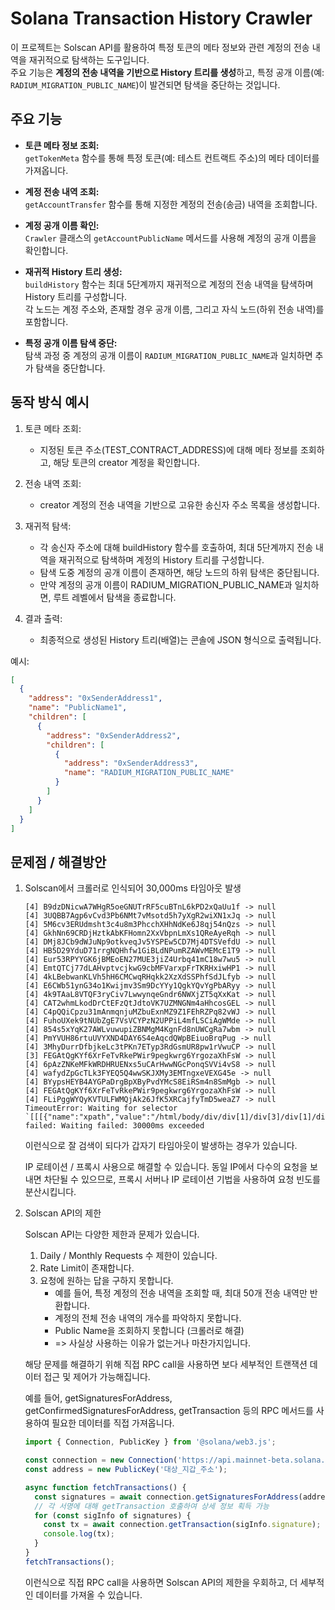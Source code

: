 # Solana Transaction History Crawler

이 프로젝트는 Solscan API를 활용하여 특정 토큰의 메타 정보와 관련 계정의 전송 내역을 재귀적으로 탐색하는 도구입니다.  
주요 기능은 **계정의 전송 내역을 기반으로 History 트리를 생성**하고, 특정 공개 이름(예: `RADIUM_MIGRATION_PUBLIC_NAME`)이 발견되면 탐색을 중단하는 것입니다.

## 주요 기능

- **토큰 메타 정보 조회:**  
  `getTokenMeta` 함수를 통해 특정 토큰(예: 테스트 컨트랙트 주소)의 메타 데이터를 가져옵니다.

- **계정 전송 내역 조회:**  
  `getAccountTransfer` 함수를 통해 지정한 계정의 전송(송금) 내역을 조회합니다.

- **계정 공개 이름 확인:**  
  `Crawler` 클래스의 `getAccountPublicName` 메서드를 사용해 계정의 공개 이름을 확인합니다.

- **재귀적 History 트리 생성:**  
  `buildHistory` 함수는 최대 5단계까지 재귀적으로 계정의 전송 내역을 탐색하며 History 트리를 구성합니다.  
  각 노드는 계정 주소와, 존재할 경우 공개 이름, 그리고 자식 노드(하위 전송 내역)를 포함합니다.

- **특정 공개 이름 탐색 중단:**  
  탐색 과정 중 계정의 공개 이름이 `RADIUM_MIGRATION_PUBLIC_NAME`과 일치하면 추가 탐색을 중단합니다.

## 동작 방식 예시

1. 토큰 메타 조회:
    - 지정된 토큰 주소(TEST_CONTRACT_ADDRESS)에 대해 메타 정보를 조회하고, 해당 토큰의 creator 계정을 확인합니다.

2. 전송 내역 조회:
    - creator 계정의 전송 내역을 기반으로 고유한 송신자 주소 목록을 생성합니다.

3. 재귀적 탐색:

    - 각 송신자 주소에 대해 buildHistory 함수를 호출하여, 최대 5단계까지 전송 내역을 재귀적으로 탐색하며 계정의 History 트리를 구성합니다.
    - 탐색 도중 계정의 공개 이름이 존재하면, 해당 노드의 하위 탐색은 중단됩니다.
    - 만약 계정의 공개 이름이 RADIUM_MIGRATION_PUBLIC_NAME과 일치하면, 루트 레벨에서 탐색을 종료합니다.

4. 결과 출력:

    - 최종적으로 생성된 History 트리(배열)는 콘솔에 JSON 형식으로 출력됩니다.

예시:

```json
[
  {
    "address": "0xSenderAddress1",
    "name": "PublicName1",
    "children": [
      {
        "address": "0xSenderAddress2",
        "children": [
          {
            "address": "0xSenderAddress3",
            "name": "RADIUM_MIGRATION_PUBLIC_NAME"
          }
        ]
      }
    ]
  }
]
```

## 문제점 / 해결방안

1. Solscan에서 크롤러로 인식되어 30,000ms 타임아웃 발생

    ```
    [4] B9dzDNicwA7WHgR5oeGNUTrRF5cuBTnL6kPD2xQaUu1f -> null
    [4] 3UQBB7Agp6vCvd3Pb6NMt7vMsotd5h7yXgR2wiXN1xJq -> null
    [4] 5M6cv3ERUdmsht3c4u8m3PhcchXHhNdKe6J8qj54nQzs -> null
    [4] GkhNn69CRDjHztkAbKFHomn2XxVbpnLmXs1QReAyeRqh -> null
    [4] DMj8JCb9dWJuNp9otkveqJv5YSPEw5CD7Mj4DTSVefdU -> null
    [4] HB5D29YduD71rrgNQHhfw1GiBLdNPumRZAWvMEMcE1T9 -> null
    [4] Eur53RPYYGK6jBMEoEN27MUE3jiZ4Urbq41mC18w7wu5 -> null
    [4] EmtQTCj77dLAHvptvcjkwG9cbMFVarxpFrTKRHxiwHP1 -> null
    [4] 4kLBebwanKLVh5hH6CMCwqRHqkk2XzXdSSPhfSdJLfyb -> null
    [4] E6CWb51ynG34o1Kwijmv3Sm9DcYYy1QgkYQvYgPbARyy -> null
    [4] 4k9TAaL8VTQF3ryCiv7LwwynqeGndr6NWXjZT5qXxKat -> null
    [4] CAT2whmLkodDrCtEFzQtJdtoVK7UZMNGNm4aHhcosGEL -> null
    [4] C4pQQiCpzu31mAnmqnjuMZbuExnMZ9Z1FEhRZPq82vWJ -> null
    [4] FuhoUXek9tNUbZgE7VsVCYPzN2UPPiL4mfLSCiAgWMde -> null
    [4] 854s5xYqK27AWLvuwupiZBNMgM4KgnFd8nUWCgRa7wbm -> null
    [4] PmYVUH86rtuUVYXND4DAY6S4eAqcdQWpBEiuoBrqPug -> null
    [4] 3MhyDurrDfbjkeLc3tPKn7ETyp3RdGsmUR8pw1rVwuCP -> null
    [3] FEGAtQgKYf6XrFeTvRkePWir9pegkwrg6YrgozaXhFsW -> null
    [4] 6pAzZNKeMFkWRDHRUENxs5uCArHwwNGcPonqSVVi4vS8 -> null
    [4] wafydZpGcTLk3FYEQ5Q4wwSKJXMy3EMTngxeVEXG45e -> null
    [4] BYypsHEYB4AYGPaDrgBpXByPvdYMcS8EiRSm4n8SmMgb -> null
    [4] FEGAtQgKYf6XrFeTvRkePWir9pegkwrg6YrgozaXhFsW -> null
    [4] FLiPggWYQyKVTULFWMQjAk26JfK5XRCajfyTmD5weaZ7 -> null
    TimeoutError: Waiting for selector `[[[{"name":"xpath","value":"/html/body/div/div[1]/div[3]/div[1]/div[2]/div/div[1]/div[2]/div/div[2]/div[1]/div[1]/div"}]]]` failed: Waiting failed: 30000ms exceeded
    ```

    이런식으로 잘 검색이 되다가 갑자기 타임아웃이 발생하는 경우가 있습니다.

    IP 로테이션 / 프록시 사용으로 해결할 수 있습니다.
    동일 IP에서 다수의 요청을 보내면 차단될 수 있으므로, 프록시 서버나 IP 로테이션 기법을 사용하여 요청 빈도를 분산시킵니다.

2. Solscan API의 제한

    Solscan API는 다양한 제한과 문제가 있습니다.
    1. Daily / Monthly Requests 수 제한이 있습니다.
    2. Rate Limit이 존재합니다.
    3. 요청에 원하는 답을 구하지 못합니다.
        - 예를 들어, 특정 계정의 전송 내역을 조회할 때, 최대 50개 전송 내역만 반환합니다.
        - 계정의 전체 전송 내역의 개수를 파악하지 못합니다.
        - Public Name을 조회하지 못합니다 (크롤러로 해결)
        - => 사실상 사용하는 이유가 없는거나 마찬가지입니다.
  
    해당 문제를 해결하기 위해 직접 RPC call을 사용하면 보다 세부적인 트랜잭션 데이터 접근 및 제어가 가능해집니다.

    예를 들어, getSignaturesForAddress, getConfirmedSignaturesForAddress, getTransaction 등의 RPC 메서드를 사용하여 필요한 데이터를 직접 가져옵니다.

    ```ts
    import { Connection, PublicKey } from '@solana/web3.js';

    const connection = new Connection('https://api.mainnet-beta.solana.com');
    const address = new PublicKey('대상_지갑_주소');

    async function fetchTransactions() {
      const signatures = await connection.getSignaturesForAddress(address);
      // 각 서명에 대해 getTransaction 호출하여 상세 정보 획득 가능
      for (const sigInfo of signatures) {
        const tx = await connection.getTransaction(sigInfo.signature);
        console.log(tx);
      }
    }
    fetchTransactions();
    ```

    이런식으로 직접 RPC call을 사용하면 Solscan API의 제한을 우회하고, 더 세부적인 데이터를 가져올 수 있습니다.
